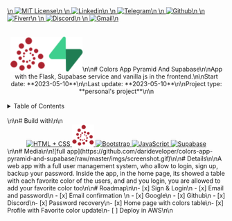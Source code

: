 <div><a href='https://github.com/github.com/darideveloper/blob/master/LICENSE' target='_blank'>\n            <img src='https://img.shields.io/github/license/github.com/darideveloper.svg?style=for-the-badge' alt='MIT License' height='30px'/>\n        </a><a href='https://www.linkedin.com/in/francisco-dari-hernandez-6456b6181/' target='_blank'>\n                <img src='https://img.shields.io/static/v1?style=for-the-badge&message=LinkedIn&color=0A66C2&logo=LinkedIn&logoColor=FFFFFF&label=' alt='Linkedin' height='30px'/>\n            </a><a href='https://t.me/darideveloper' target='_blank'>\n                <img src='https://img.shields.io/static/v1?style=for-the-badge&message=Telegram&color=26A5E4&logo=Telegram&logoColor=FFFFFF&label=' alt='Telegram' height='30px'/>\n            </a><a href='https://github.com/darideveloper' target='_blank'>\n                <img src='https://img.shields.io/static/v1?style=for-the-badge&message=GitHub&color=181717&logo=GitHub&logoColor=FFFFFF&label=' alt='Github' height='30px'/>\n            </a><a href='https://www.fiverr.com/darideveloper?up_rollout=true' target='_blank'>\n                <img src='https://img.shields.io/static/v1?style=for-the-badge&message=Fiverr&color=222222&logo=Fiverr&logoColor=1DBF73&label=' alt='Fiverr' height='30px'/>\n            </a><a href='https://discord.com/users/992019836811083826' target='_blank'>\n                <img src='https://img.shields.io/static/v1?style=for-the-badge&message=Discord&color=5865F2&logo=Discord&logoColor=FFFFFF&label=' alt='Discord' height='30px'/>\n            </a><a href='mailto:darideveloper@gmail.com?subject=Hello Dari Developer' target='_blank'>\n                <img src='https://img.shields.io/static/v1?style=for-the-badge&message=Gmail&color=EA4335&logo=Gmail&logoColor=FFFFFF&label=' alt='Gmail' height='30px'/>\n            </a></div><div align='center'><br><br><img src='https://github.com/darideveloper/colors-app-pyramid-and-supabase/raw/master/imgs/logo.png' alt='Colors App Pyramid And Supabase' height='80px'/>\n\n# Colors App Pyramid And Supabase\n\nApp with the Flask, Supabase service and vanilla js in the frontend.\n\nStart date: **2023-05-10**\n\nLast update: **2023-05-10**\n\nProject type: **personal's project**\n\n</div><br><details>\n            <summary>Table of Contents</summary>\n            <ol>\n<li><a href='#buildwith'>Build With</a></li>\n<li><a href='#media'>Media</a></li>\n<li><a href='#details'>Details</a></li>\n<li><a href='#roadmap'>Roadmap</a></li></ol>\n        </details><br>\n\n# Build with\n\n<div align='center'><a href='https://developer.mozilla.org/en-US/docs/Web/HTML' target='_blank'> <img src='https://i.imgur.com/OitgDfl.jpeg' alt='HTML + CSS' title='HTML + CSS' height='50px'/> </a><a href='https://trypyramid.com/' target='_blank'> <img src='https://github.com/darideveloper/colors-app-pyramid-and-supabase/raw/master/imgs/pyramid.png' alt='Pyramid' title='Pyramid' height='50px'/> </a><a href='https://getbootstrap.com/' target='_blank'> <img src='https://cdn.svgporn.com/logos/bootstrap.svg' alt='Bootstrap' title='Bootstrap' height='50px'/> </a><a href='https://www.w3schools.com/js/js_es6.asp' target='_blank'> <img src='https://cdn.svgporn.com/logos/javascript.svg' alt='JavaScript' title='JavaScript' height='50px'/> </a><a href='https://supabase.com/' target='_blank'> <img src='https://cdn.svgporn.com/logos/supabase-icon.svg' alt='Supabase' title='Supabase' height='50px'/> </a></div>\n\n# Media\n\n![full app](https://github.com/darideveloper/colors-app-pyramid-and-supabase/raw/master/imgs/screenshot.gif)\n\n# Details\n\nA web app with a full user management system, who allow to login, sign up, backup your password. Inside the app, in the home page, its showed a table with each favorite color of the users, and and you login, you are allowed to add your favorite color too\n\n# Roadmap\n\n- [x] Sign & Login\n  - [x] Email and password\n    - [x] Email confirmation \n  - [x] Google\n  - [x] Github\n  - [x] Discord\n- [x] Password recovery\n- [x] Home page with colors table\n- [x] Profile with Favorite color update\n- [ ] Deploy in AWS\n\n
